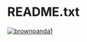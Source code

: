 # README.txt
[![brownpanda1](https://github-readme-stats.vercel.app/api?username=brownpanda1)](https://github.com/anuraghazra/github-readme-stats)
